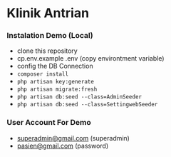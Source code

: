 # Klinik Antrian

### Instalation Demo (Local)

-   clone this repository
-   cp.env.example .env (copy environtment variable)
-   config the DB Connection
-   `composer install`
-   `php artisan key:generate`
-   `php artisan migrate:fresh`
-   `php artisan db:seed --class=AdminSeeder`
-   `php artisan db:seed --class=SettingwebSeeder`

### User Account For Demo

-   superadmin@gmail.com (superadmin)
-   pasien@gmail.com (password)
